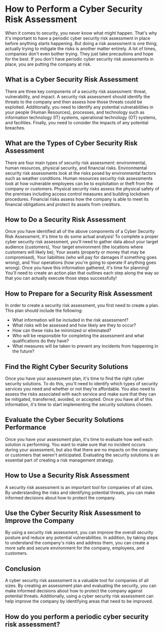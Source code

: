 How to Perform a Cyber Security Risk Assessment
===============================================

When it comes to security, you never know what might happen. That's why it's important to have a periodic cyber security risk assessment in place before anything starts happening. But doing a risk assessment is one thing; actually trying to mitigate the risks is another matter entirely. A lot of times, companies don't even bother trying. They just take precautions and hope for the best. If you don't have periodic cyber security risk assessments in place, you are putting the company at risk. 

What is a Cyber Security Risk Assessment
----------------------------------------

There are three key components of a security risk assessment: threat, vulnerability, and impact. A security risk assessment should identify the threats to the company and then assess how those threats could be exploited. Additionally, you need to identify any potential vulnerabilities in your people (Human Resources), processes, and technology such as information technology (IT) systems, operational technology (OT) systems, and facilities. Finally, you need to consider the impacts of any potential breaches. 

What are the Types of Cyber Security Risk Assessment
----------------------------------------------------

There are four main types of security risk assessment: environmental, human resources, physical security, and financial risks. Environmental security risk assessments look at the risks posed by environmental factors such as weather conditions. Human resources security risk assessments look at how vulnerable employees can be to exploitation or theft from the company or customers. Physical security risks assess the physical safety of the premises including access control measures and building lockdown procedures. Financial risks assess how the company is able to meet its financial obligations and protect its assets from creditors.

How to Do a Security Risk Assessment
------------------------------------

Once you have identified all of the above components of a Cyber Security Risk Assessment, it's time to do some actual analysis! To complete a proper cyber security risk assessment, you'll need to gather data about your target audience (customers), Your target environment (the locations where customers will likely be), Your assets (property or money that may be compromised), Your liabilities (who will pay for damages if something goes wrong), and Your operations (how you're going to operate if anything goes wrong). Once you have this information gathered, it's time for planning! You'll need to create an action plan that outlines each step along the way so that you can actually execute those steps successfully!

How to Prepare for a Security Risk Assessment
---------------------------------------------

In order to create a security risk assessment, you first need to create a plan. This plan should include the following:

-   What information will be included in the risk assessment?
-   What risks will be assessed and how likely are they to occur?
-   How can these risks be minimized or eliminated?
-   Who will be responsible for completing the assessment and what qualifications do they have?
-   What measures will be taken to prevent any incidents from happening in the future?

Find the Right Cyber Security Solutions
---------------------------------------

Once you have your assessment plan, it's time to find the right cyber security solutions. To do this, you'll need to identify which types of security services you need and whether or not they're affordable. You also need to assess the risks associated with each service and make sure that they can be mitigated, transferred, avoided, or accepted. Once you have all of this information, it's time to start implementing the security solutions chosen.

Evaluate the Cyber Security Solutions Performance
-------------------------------------------------

Once you have your assessment plan, it's time to evaluate how well each solution is performing. You want to make sure that no incident occurs during your assessment, but also that there are no impacts on the company or customers that weren't anticipated. Evaluating the security solutions is an essential part of creating a risk management strategy.

How to Use a Security Risk Assessment
-------------------------------------

A security risk assessment is an important tool for companies of all sizes. By understanding the risks and identifying potential threats, you can make informed decisions about how to protect the company.

Use the Cyber Security Risk Assessment to Improve the Company
-------------------------------------------------------------

By using a security risk assessment, you can improve the overall security posture and reduce any potential vulnerabilities. In addition, by taking steps to understand the company's risks and address them, you can create a more safe and secure environment for the company, employees, and customers.

Conclusion
----------

A cyber security risk assessment is a valuable tool for companies of all sizes. By creating an assessment plan and evaluating the security, you can make informed decisions about how to protect the company against potential threats. Additionally, using a cyber security risk assessment can help improve the company by identifying areas that need to be improved.

How do you perform a periodic cyber security risk assessment?
-------------------------------------------------------------